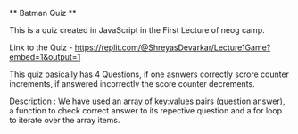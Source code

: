 ** Batman Quiz **

This is a quiz created in JavaScript in the First Lecture of neog camp.

Link to the Quiz - https://replit.com/@ShreyasDevarkar/Lecture1Game?embed=1&output=1

This quiz basically has 4 Questions, if one asnwers correctly scrore counter increments, if answered incorrectly the score counter decrements.


Description :
We have used an array of key:values pairs (question:answer), 
a function to check correct answer to its repective question
and 
a for loop to iterate over the array items.
